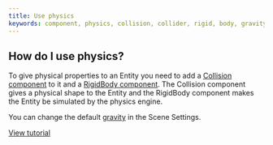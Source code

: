 ```yaml
---
title: Use physics
keywords: component, physics, collision, collider, rigid, body, gravity, ammo, trigger
---
```


## How do I use physics?

To give physical properties to an Entity you need to add a [Collision component](https://developer.playcanvas.com/en/user-manual/scenes/components/collision/) to it and a [RigidBody component](https://developer.playcanvas.com/en/user-manual/scenes/components/rigidbody/). The Collision component gives a physical shape to the Entity and the RigidBody component makes the Entity be simulated by the physics engine.

You can change the default [gravity](https://developer.playcanvas.com/en/user-manual/editor/settings/#gravity) in the Scene Settings.

[View tutorial](https://developer.playcanvas.com/en/tutorials/collision-and-triggers/)
